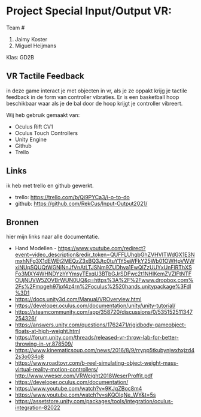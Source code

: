 # Project Special Input/Output VR:

Team #
1. Jaimy Koster 
2. Miguel Heijmans

Klas: GD2B

## VR Tactile Feedback
in deze game interact je met objecten in vr, als je ze oppakt krijg je tactile feedback in de form van controller vibraties. Er is een basketball hoop beschikbaar waar als je de bal door de hoop krijgt je controller vibreert.

Wij heb gebruik gemaakt van:
* Oculus Rift CV1
* Oculus Touch Controllers
* Unity Engine
* Github
* Trello

## Links

ik heb met trello en github gewerkt.

* trello: https://trello.com/b/Qi9PYCa3/i-o-to-do
* github: https://github.com/RekCus/Input-Output2021/

## Bronnen
hier mijn links naar alle documentatie.

* Hand Modellen - https://www.youtube.com/redirect?event=video_description&redir_token=QUFFLUhqbGhZVHVITWdGX1E3NmxhNFg3X1dEWEt2MEQzZ3xBQ3Jtc0tuY1Y5eWFkY25Wb01OWHpVWWxiNUpSQUQtWGNjNnJfVnAtLTJSNm9ZUDhva1EwQlZzUUYxUnFlRThXSFo3MXY4WHNDYzhYYmsyTExqU3BTbGJrSDFwc2t1NHlKemZVZlFtNTFOUjNUVW5ZOVBrWUN0UQ&q=https%3A%2F%2Fwww.dropbox.com%2Fs%2Fmpgeh97jpf4z4rn%2Foculus%2520hands.unitypackage%3Fdl%3D1
* https://docs.unity3d.com/Manual/VROverview.html
* https://developer.oculus.com/documentation/unity/unity-tutorial/
* https://steamcommunity.com/app/358720/discussions/0/535152511347254326/ 
* https://answers.unity.com/questions/1762471/rigidbody-gameobject-floats-at-high-weight.html 
* https://forum.unity.com/threads/released-vr-throw-lab-for-better-throwing-in-vr.878509/ 
* https://www.kinematicsoup.com/news/2016/8/9/rrypp5tkubynjwxhxjzd42s3o034o8  
* https://www.roadtovr.com/b-reel-simulating-object-weight-mass-virtual-reality-motion-controllers/ http://www.vweser.com/VRWeight2018WeserProffit.pdf
* https://developer.oculus.com/documentation/
* https://www.youtube.com/watch?v=9KJqZBoc8m4
* https://www.youtube.com/watch?v=sKQOlqNe_WY&t=5s
* https://assetstore.unity.com/packages/tools/integration/oculus-integration-82022
